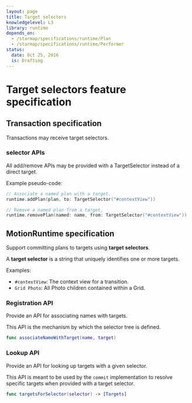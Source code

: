 ```yaml
---
layout: page
title: Target selectors
knowledgelevel: L3
library: runtime
depends_on:
  - /starmap/specifications/runtime/Plan
  - /starmap/specifications/runtime/Performer
status:
  date: Oct 25, 2016
  is: Drafting
---
```


# Target selectors feature specification

## Transaction specification

Transactions may receive target selectors.

### selector APIs

All add/remove APIs may be provided with a TargetSelector instead of a direct target.

Example pseudo-code:

```swift
// Associate a named plan with a target.
runtime.addPlan(plan, to: TargetSelector("#contextView"))

// Remove a named plan from a target.
runtime.removePlan(named: name, from: TargetSelector("#contextView"))
```

## MotionRuntime specification

Support committing plans to targets using **target selectors**.

A **target selector** is a string that uniquely identifies one or more targets.

Examples:

* `#contextView`: The context view for a transition.
* `Grid Photo`: All Photo children contained within a Grid.

### Registration API

Provide an API for associating names with targets.

This API is the mechanism by which the selector tree is defined.

```swift
func associateNameWithTarget(name, target)
```

### Lookup API

Provide an API for looking up targets with a given selector.

This API is meant to be used by the `commit` implementation to resolve specific targets when provided with a target selector.

```swift
func targetsForSelector(selector) -> [Targets]
```


